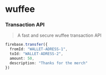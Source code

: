 # wuffee

### Transaction API
> A fast and secure wuffee transaction API

```typescript
firebase.transfer({
  fromId: "WALLET-ADRESS-1",
  toId: "WALLET-ADRESS-2",
  amount: 50,
  description: "Thanks for the merch"
})
```
